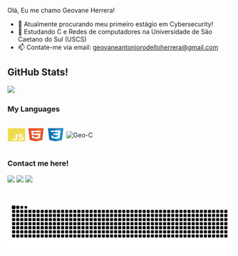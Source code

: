 Olá, Eu me chamo Geovane Herrera!

- 🔭 Atualmente procurando meu primeiro estágio em Cybersecurity!
- 🌱 Estudando C e Redes de computadores na Universidade de São Caetano do Sul (USCS)
- 📫 Contate-me via email: geovaneantoniorodelloherrera@gmail.com

<h2 align="left"> GitHub Stats! </h2>
<picture>
  <source
    srcset="https://github-readme-stats.vercel.app/api?username=geovaneherrera&show_icons=true&theme=dark"
    media="(prefers-color-scheme: dark)"
  />
  <source
    srcset="https://github-readme-stats.vercel.app/api?username=geovaneherrera&show_icons=true"
    media="(prefers-color-scheme: light), (prefers-color-scheme: no-preference)"
  />
  <img src="https://github-readme-stats.vercel.app/api?username=geovaneherrera&show_icons=true" />
</picture>

<h3 align="left">My Languages </h3>

<div style="display: inline_block"><br>
  <img align="center" alt="Geo-Js" height="30" width="40" src="https://raw.githubusercontent.com/devicons/devicon/master/icons/javascript/javascript-plain.svg">
  <img align="center" alt="Geo-HTML" height="30" width="40" src="https://raw.githubusercontent.com/devicons/devicon/master/icons/html5/html5-original.svg">
  <img align="center" alt="Geo-CSS" height="30" width="40" src="https://raw.githubusercontent.com/devicons/devicon/master/icons/css3/css3-original.svg">
  <img align="center" alt="Geo-C" height="30" width="40" src="https://cdn.jsdelivr.net/gh/devicons/devicon@latest/icons/c/c-original.svg">
</div>

  #
  <h3 align="left">Contact me here!</h3>
  <div> 
  <a href="https://instagram.com/prodbyherrera" target="_blank"><img src="https://img.shields.io/badge/-Instagram-%23E4405F?style=for-the-badge&logo=instagram&logoColor=white" target="_blank"></a>
  <a href = "mailto:geovaneantoniorodelloherrera@gmail.com"><img src="https://img.shields.io/badge/-Gmail-%23333?style=for-the-badge&logo=gmail&logoColor=white" target="_blank"></a>
  <a href="[https://www.linkedin.com/in/geovaneherrera/]" target="_blank"><img src="https://img.shields.io/badge/-LinkedIn-%230077B5?style=for-the-badge&logo=linkedin&logoColor=white" target="_blank"></a> 
  
</div>

#

<picture align="center">
  <source media="(prefers-color-scheme: dark)" srcset="https://raw.githubusercontent.com/geovaneherrera/geovaneherrera/output/github-contribution-grid-snake-dark.svg">
  <source media="(prefers-color-scheme: light)" srcset="https://raw.githubusercontent.com/geovaneherrera/geovaneherrera/output/github-contribution-grid-snake-dark.svg">
  <img align="center" alt="github contribution grid snake animation" src="https://raw.githubusercontent.com/geovaneherrera/geovaneherrera/output/github-contribution-grid-snake.svg">
</picture>
